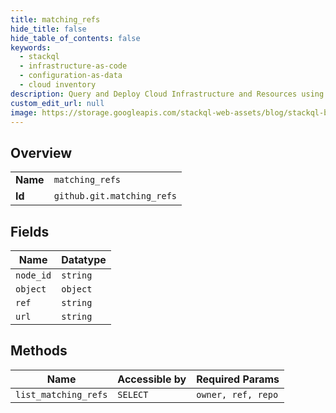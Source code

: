 ```yaml
---
title: matching_refs
hide_title: false
hide_table_of_contents: false
keywords:
  - stackql
  - infrastructure-as-code
  - configuration-as-data
  - cloud inventory
description: Query and Deploy Cloud Infrastructure and Resources using SQL
custom_edit_url: null
image: https://storage.googleapis.com/stackql-web-assets/blog/stackql-blog-post-featured-image.png
---
```

  
    

## Overview
<table><tbody>
<tr><td><b>Name</b></td><td><code>matching_refs</code></td></tr>
<tr><td><b>Id</b></td><td><code>github.git.matching_refs</code></td></tr>
</tbody></table>

## Fields
| Name | Datatype |
| ---- | -------- |
| `node_id` | `string` |
| `object` | `object` |
| `ref` | `string` |
| `url` | `string` |
## Methods
| Name | Accessible by | Required Params |
| ---- | ------------- | --------------- |
| `list_matching_refs` | `SELECT` | `owner, ref, repo` |
